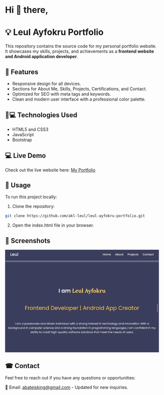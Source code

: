 # Hi 👋 there,

# 💡 Leul Ayfokru Portfolio

This repository contains the source code for my personal portfolio website. It showcases my skills, projects, and achievements as a **frontend website and Android application developer**.

## 🌟 Features
- Responsive design for all devices.
- Sections for About Me, Skills, Projects, Certifications, and Contact.
- Optimized for SEO with meta tags and keywords.
- Clean and modern user interface with a professional color palette.

## 📱💻 Technologies Used
- HTML5 and CSS3
- JavaScript
- Bootstrap

## 💻 Live Demo
Check out the live website here: [My Portfolio](https://leul-ayfokru-portfolio.vercel.app) 

## 🔑 Usage
To run this project locally:
 1. Clone the repository:
   ```bash
   git clone https://github.com/akl-leul/leul-ayfokru-portfolio.git
   ```
2. Open the index.html file in your browser.

## 📸 Screenshots
![Screenshot 1](img/image.png)


## ☎ Contact
Feel free to reach out if you have any questions or opportunities:


📧 Email: abateisking@gmail.com - Updated for new inquiries.
